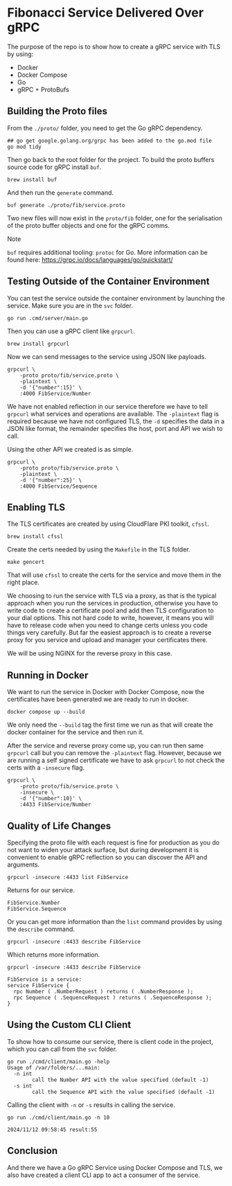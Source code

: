 # Fibonacci Service Delivered Over gRPC

The purpose of the repo is to show how to create a gRPC service with TLS by using:

- Docker
- Docker Compose
- Go
- gRPC + ProtoBufs

## Building the Proto files
From the `./proto/` folder, you need to get the Go gRPC dependency.

```shell
## go get google.golang.org/grpc has been added to the go.mod file
go mod tidy
```

Then go back to the root folder for the project. To build the proto buffers source code for gRPC install `buf`.

```shell
brew install buf
```

And then run the `generate` command.

```shell
buf generate ./proto/fib/service.proto
```

Two new files will now exist in the `proto/fib` folder, one for the serialisation of the proto buffer objects and one for the gRPC comms.

> [!note]
> `buf` requires additional tooling: `protoc` for Go. More information can be found here: https://grpc.io/docs/languages/go/quickstart/

## Testing Outside of the Container Environment
You can test the service outside the container environment by launching the service. Make sure you are in the `svc` folder.

```shell
go run .cmd/server/main.go
```

Then you can use a gRPC client like `grpcurl`.

```shell
brew install grpcurl
```

Now we can send messages to the service using JSON like payloads.

```shell
grpcurl \
    -proto proto/fib/service.proto \
    -plaintext \
    -d '{"number":15}' \
    :4000 FibService/Number
```

We have not enabled reflection in our service therefore we have to tell `grpcurl` what services and operations are available. The `-plaintext` flag is required because we have not configured TLS, the `-d` specifies the data in a JSON like format, the remainder specifies the host, port and API we wish to call.

Using the other API we created is as simple.

```shell
grpcurl \
    -proto proto/fib/service.proto \
    -plaintext \
    -d '{"number":25}' \
    :4000 FibService/Sequence
```


## Enabling TLS
The TLS certificates are created by using CloudFlare PKI toolkit, `cfssl`.

```shell
brew install cfssl
```

Create the certs needed by using the `Makefile` in the TLS folder.

```shell
make gencert
```

That will use `cfssl` to create the certs for the service and move them in the right place.

We choosing to run the service with TLS via a proxy, as that is the typical approach when you run the services in production, otherwise you have to write code to create a certificate pool and add then TLS configuration to your dial options. This not hard code to write, however, it means you will have to release code when you need to change certs unless you code things very carefully. But far the easiest approach is to create a reverse proxy for you service and upload and manager your certificates there.

We will be using NGINX for the reverse proxy in this case.

## Running in Docker
We want to run the service in Docker with Docker Compose, now the certificates have been generated we are ready to run in docker.

```shell
docker compose up --build
```

We only need the `--build` tag the first time we run as that will create the docker container for the service and then run it.

After the service and reverse proxy come up, you can run then same `grpcurl` call but you can remove the `-plaintext` flag. However, because we are running a self signed certificate we have to ask `grpcurl` to not check the certs with a `-insecure` flag.

```shell
grpcurl \
    -proto proto/fib/service.proto \
    -insecure \
    -d '{"number":10}' \
    :4433 FibService/Number
```

## Quality of Life Changes
Specifying the proto file with each request is fine for production as you do not want to widen your attack surface, but during development it is convenient to enable gRPC reflection so  you can discover the API and arguments.

```shell
grpcurl -insecure :4433 list FibService
```

Returns for our service.

```shell
FibService.Number
FibService.Sequence
```

Or you can get more information than the `list` command provides by using the `describe` command.

```shell
grpcurl -insecure :4433 describe FibService
```

Which returns more information.

```shell
grpcurl -insecure :4433 describe FibService

FibService is a service:
service FibService {
  rpc Number ( .NumberRequest ) returns ( .NumberResponse );
  rpc Sequence ( .SequenceRequest ) returns ( .SequenceResponse );
}
```

## Using the Custom CLI Client

To show how to consume our service, there is client code in the project, which you can call from the `svc` folder.

```shell
go run ./cmd/client/main.go -help
Usage of /var/folders/...main:
  -n int
    	call the Number API with the value specified (default -1)
  -s int
    	call the Sequence API with the value specified (default -1)
```

Calling the client with `-n` or `-s` results in calling the service.

```shell
go run ./cmd/client/main.go -n 10

2024/11/12 09:58:45 result:55
```

## Conclusion
And there we have a Go gRPC Service using Docker Compose and TLS, we also have created a client CLI app to act a consumer of the service.

